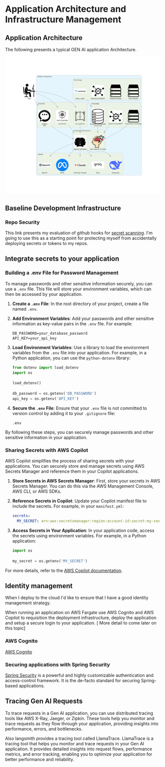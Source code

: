 # Application Architecture and Infrastructure Management

## Application Architecture
The following presents a typical GEN AI application Architecture.

![Typical Gen AI Application Architecture](images/generic-aiml-platform.png)

## Baseline Development Infrastructure
### Repo Security

This link presents my evaluation of github hooks for [secret scanning](./doc/security/REPO-SECURITY-README.md). I'm going to use this as a starting point for protecting myself from accidentally deploying secrets or tokens to my repos.

## Integrate secrets to your application
### Building a .env File for Password Management

To manage passwords and other sensitive information securely, you can use a `.env` file. This file will store your environment variables, which can then be accessed by your application.

1. **Create a `.env` File**: In the root directory of your project, create a file named `.env`.

2. **Add Environment Variables**: Add your passwords and other sensitive information as key-value pairs in the `.env` file. For example:

    ```plaintext
    DB_PASSWORD=your_database_password
    API_KEY=your_api_key
    ```

3. **Load Environment Variables**: Use a library to load the environment variables from the `.env` file into your application. For example, in a Python application, you can use the `python-dotenv` library:

    ```python
    from dotenv import load_dotenv
    import os

    load_dotenv()

    db_password = os.getenv('DB_PASSWORD')
    api_key = os.getenv('API_KEY')
    ```

4. **Secure the `.env` File**: Ensure that your `.env` file is not committed to version control by adding it to your `.gitignore` file:

    ```plaintext
    .env
    ```

By following these steps, you can securely manage passwords and other sensitive information in your application.


### Sharing Secrets with AWS Copilot

AWS Copilot simplifies the process of sharing secrets with your applications. You can securely store and manage secrets using AWS Secrets Manager and reference them in your Copilot applications.

1. **Store Secrets in AWS Secrets Manager**: First, store your secrets in AWS Secrets Manager. You can do this via the AWS Management Console, AWS CLI, or AWS SDKs.

2. **Reference Secrets in Copilot**: Update your Copilot manifest file to include the secrets. For example, in your `manifest.yml`:

    ```yaml
    secrets:
      MY_SECRET: arn:aws:secretsmanager:region:account-id:secret:my-secret
    ```

3. **Access Secrets in Your Application**: In your application code, access the secrets using environment variables. For example, in a Python application:

    ```python
    import os

    my_secret = os.getenv('MY_SECRET')
    ```

For more details, refer to the [AWS Copilot documentation](https://aws.github.io/copilot-cli/docs/developing/secrets/).

## Identity management
When I deploy to the cloud I'd like to ensure that I have a good identity management strategy.  

When running an application on AWS Fargate use AWS Cognito and AWS Copilot to requisition the deployment infrastructure, deploy the application and setup a secure login to your application.     [ More detail to come later on this topic]

### AWS Cognito
[AWS Cognito](./infrastructure/aws/identity/cognito.md)


### Securing applications with Spring Security
[Spring Security](./tools/code/frameworks/spring-security.md) is a powerful and highly customizable authentication and access-control framework. It is the de-facto standard for securing Spring-based applications.

## Tracing Gen AI Requests
To trace requests in a Gen AI application, you can use distributed tracing tools like AWS X-Ray, Jaeger, or Zipkin. These tools help you monitor and trace requests as they flow through your application, providing insights into performance, errors, and bottlenecks.

Also langsmith provides a tracing tool called LlamaTrace.  LlamaTrace is a tracing tool that helps you monitor and trace requests in your Gen AI application. It provides detailed insights into request flows, performance metrics, and error tracking, enabling you to optimize your application for better performance and reliability.
